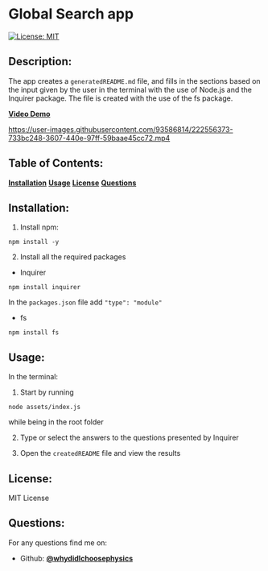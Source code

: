 # Global Search app 

[![License: MIT](https://img.shields.io/badge/License-MIT-yellow.svg)](https://opensource.org/licenses/MIT)

## Description:

The app creates a `generatedREADME.md` file, and fills in the sections based on the input given by the user in the terminal with the use of Node.js and the Inquirer package. The file is created with the use of the fs package.



[**Video Demo**](https://drive.google.com/file/d/17HAMkaHpc1YM4lG3RBAn2tKEkcR5B8If/view?usp=sharing)

https://user-images.githubusercontent.com/93586814/222556373-733bc248-3607-440e-97ff-59baae45cc72.mp4

## Table of Contents:

**[Installation](#Installation)**
**[Usage](#Usage)**
**[License](#License)**
**[Questions](#Questions)**
  
## Installation:

1. Install npm:

```
npm install -y
```

2. Install all the required packages

- Inquirer

```
npm install inquirer
```


In the `packages.json` file add `"type": "module"`

- fs

```
npm install fs
```


## Usage:

In the terminal:

1. Start by running

```
node assets/index.js
```

while being in the root folder

2. Type or select the answers to the questions presented by Inquirer

3. Open the `createdREADME` file and view the results


## License:

MIT License

## Questions:

For any questions find me on:

- Github: [**@whydidIchoosephysics**](https://github.com/whydidIchoosephysics)